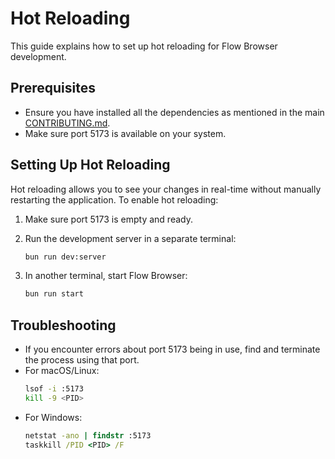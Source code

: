 # Hot Reloading

This guide explains how to set up hot reloading for Flow Browser development.

## Prerequisites

- Ensure you have installed all the dependencies as mentioned in the main [CONTRIBUTING.md](../../CONTRIBUTING.md).
- Make sure port 5173 is available on your system.

## Setting Up Hot Reloading

Hot reloading allows you to see your changes in real-time without manually restarting the application. To enable hot reloading:

1. Make sure port 5173 is empty and ready.

2. Run the development server in a separate terminal:

   ```bash
   bun run dev:server
   ```

3. In another terminal, start Flow Browser:
   ```bash
   bun run start
   ```

## Troubleshooting

- If you encounter errors about port 5173 being in use, find and terminate the process using that port.
- For macOS/Linux:
  ```bash
  lsof -i :5173
  kill -9 <PID>
  ```
- For Windows:
  ```cmd
  netstat -ano | findstr :5173
  taskkill /PID <PID> /F
  ```
